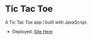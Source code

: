 # Tic Tac Toe

A Tic Tac Toe app I built with JavaScript.

- Deployed: [Site Here](tictactoe-nicky.netlify.com)
